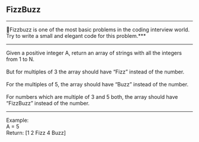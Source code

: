 ## FizzBuzz
---
🔴Fizzbuzz is one of the most basic problems in the coding interview world. Try to write a small and elegant code for this problem.***

---
Given a positive integer A, return an array of strings with all the integers from 1 to N. <br><br>
But for multiples of 3 the array should have “Fizz” instead of the number. <br><br>
For the multiples of 5, the array should have “Buzz” instead of the number. <br><br>
For numbers which are multiple of 3 and 5 both, the array should have “FizzBuzz” instead of the number.

---
Example: <br>
A = 5 <br>
Return: [1 2 Fizz 4 Buzz]
